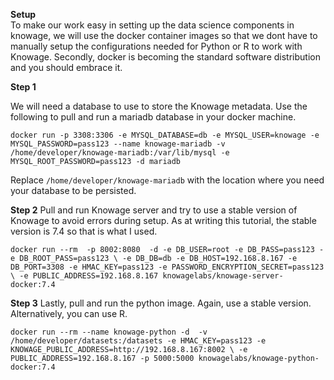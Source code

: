 **Setup**  
To make our work easy in setting up the data science components in knowage, we will use the docker container images so that we dont have to manually setup the configurations needed for Python or R to work with Knowage. Secondly, docker is becoming the standard software distribution and you should embrace it.

**Step 1**

We will need a database to use to store the Knowage metadata. Use the following to pull and run a mariadb database in your docker machine.

`docker run -p 3308:3306 -e MYSQL_DATABASE=db -e MYSQL_USER=knowage -e MYSQL_PASSWORD=pass123 --name knowage-mariadb -v /home/developer/knowage-mariadb:/var/lib/mysql -e MYSQL_ROOT_PASSWORD=pass123 -d mariadb`

Replace `/home/developer/knowage-mariadb` with the location where you need your database to be persisted.

**Step 2**
Pull and run Knowage server and try to use a stable version of Knowage to avoid errors during setup. As at writing this tutorial, the stable version is 7.4 so that is what I used.

`docker run --rm  -p 8002:8080  -d -e DB_USER=root -e DB_PASS=pass123 -e DB_ROOT_PASS=pass123 \
-e DB_DB=db -e DB_HOST=192.168.8.167 -e DB_PORT=3308 -e HMAC_KEY=pass123 -e PASSWORD_ENCRYPTION_SECRET=pass123 \
-e PUBLIC_ADDRESS=192.168.8.167 knowagelabs/knowage-server-docker:7.4`

**Step 3**
Lastly, pull and run the python image. Again, use a stable version. Alternatively, you can use R.

`docker run --rm --name knowage-python -d  -v /home/developer/datasets:/datasets -e HMAC_KEY=pass123 -e KNOWAGE_PUBLIC_ADDRESS=http://192.168.8.167:8002 \
-e PUBLIC_ADDRESS=192.168.8.167 -p 5000:5000 knowagelabs/knowage-python-docker:7.4`
